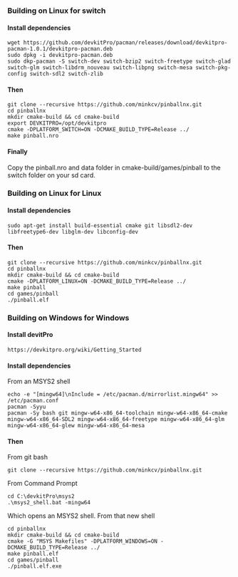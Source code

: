 ### Building on Linux for switch
#### Install dependencies

    wget https://github.com/devkitPro/pacman/releases/download/devkitpro-pacman-1.0.1/devkitpro-pacman.deb  
    sudo dpkg -i devkitpro-pacman.deb
    sudo dkp-pacman -S switch-dev switch-bzip2 switch-freetype switch-glad switch-glm switch-libdrm_nouveau switch-libpng switch-mesa switch-pkg-config switch-sdl2 switch-zlib 

#### Then

    git clone --recursive https://github.com/minkcv/pinballnx.git
    cd pinballnx
    mkdir cmake-build && cd cmake-build
    export DEVKITPRO=/opt/devkitpro  
    cmake -DPLATFORM_SWITCH=ON -DCMAKE_BUILD_TYPE=Release ../
    make pinball.nro


#### Finally
Copy the pinball.nro and data folder in cmake-build/games/pinball to the switch folder on your sd card.

### Building on Linux for Linux
#### Install dependencies

    sudo apt-get install build-essential cmake git libsdl2-dev libfreetype6-dev libglm-dev libconfig-dev

#### Then

    git clone --recursive https://github.com/minkcv/pinballnx.git
    cd pinballnx
    mkdir cmake-build && cd cmake-build
    cmake -DPLATFORM_LINUX=ON -DCMAKE_BUILD_TYPE=Release ../
    make pinball
    cd games/pinball
    ./pinball.elf

### Building on Windows for Windows
#### Install devitPro

    https://devkitpro.org/wiki/Getting_Started

#### Install dependencies
From an MSYS2 shell

    echo -e "[mingw64]\nInclude = /etc/pacman.d/mirrorlist.mingw64" >> /etc/pacman.conf
    pacman -Syyu
    pacman -Sy bash git mingw-w64-x86_64-toolchain mingw-w64-x86_64-cmake mingw-w64-x86_64-SDL2 mingw-w64-x86_64-freetype mingw-w64-x86_64-glm mingw-w64-x86_64-glew mingw-w64-x86_64-mesa

#### Then
From git bash

    git clone --recursive https://github.com/minkcv/pinballnx.git

From Command Prompt

    cd C:\devkitPro\msys2
    .\msys2_shell.bat -mingw64

Which opens an MSYS2 shell. From that new shell

    cd pinballnx
    mkdir cmake-build && cd cmake-build
    cmake -G "MSYS Makefiles" -DPLATFORM_WINDOWS=ON -DCMAKE_BUILD_TYPE=Release ../
    make pinball.elf
    cd games/pinball
    ./pinball.elf.exe
